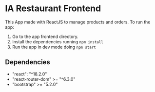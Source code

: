 # IA Restaurant Frontend

This App made with ReactJS to manage products and orders. To run the app:

1. Go to the app frontend directory. 
2. Install the dependencies running `npm install`
3. Run the app in dev mode doing `npm start`

## Dependencies

* "react": "^18.2.0"
* "react-router-dom" >= "^6.3.0"
* "bootstrap" >= "5.2.0"
